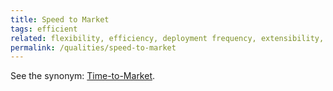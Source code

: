 ```yaml
---
title: Speed to Market
tags: efficient
related: flexibility, efficiency, deployment frequency, extensibility, lead time for changes, cycle time
permalink: /qualities/speed-to-market
---
```


See the synonym: [Time-to-Market](qualities/time-to-market).

